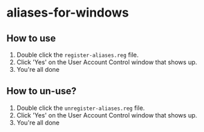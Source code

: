 # aliases-for-windows

## How to use
1. Double click the `register-aliases.reg` file.
2. Click 'Yes' on the User Account Control window that shows up.
3. You're all done

## How to un-use?
1. Double click the `unregister-aliases.reg` file.
2. Click 'Yes' on the User Account Control window that shows up.
3. You're all done
